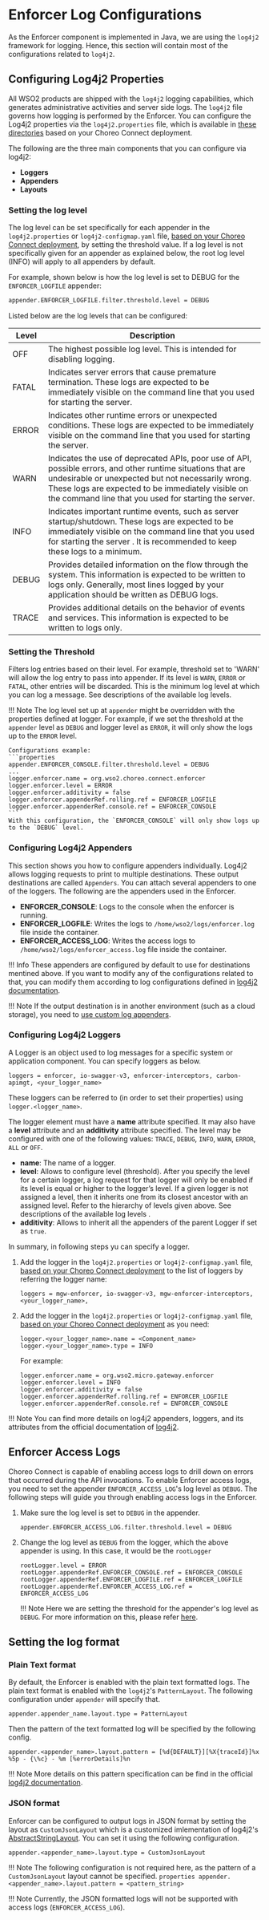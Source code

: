 # Enforcer Log Configurations

As the Enforcer component is implemented in Java, we are using the `log4j2` framework for logging. Hence, this section will contain most of the configurations related to `log4j2`.

## Configuring Log4j2 Properties

All WSO2 products are shipped with the `log4j2` logging capabilities, which generates administrative activities and server side logs. The `log4j2` file governs how logging is performed by the Enforcer. You can configure the Log4j2 properties via the `log4j2.properties` file, which is available in [these directories]({{base_path}}/deploy-and-publish/deploy-on-gateway/choreo-connect/configurations/configure-logs-overview/#log4j2_properties) based on your Choreo Connect deployment.

The following are the three main components that you can configure via log4j2:

- **Loggers**
- **Appenders**
- **Layouts**

### Setting the log level

The log level can be set specifically for each appender in the `log4j2.properties` or `log4j2-configmap.yaml` file, [based on your Choreo Connect deployment]({{base_path}}/deploy-and-publish/deploy-on-gateway/choreo-connect/configurations/configure-logs-overview/#log4j2_properties), by setting the threshold value. If a log level is not specifically given for an appender as explained below, the root log level (INFO) will apply to all appenders by default.

For example, shown below is how the log level is set to DEBUG for the `ENFORCER_LOGFILE` appender:

```bash
appender.ENFORCER_LOGFILE.filter.threshold.level = DEBUG
```

Listed below are the log levels that can be configured:

| **Level** | **Description**                                                                                                                                                                                                                                                                     |
|-------|---------------------------------------------------------------------------------------------------------------------------------------------------------------------------------------------------------------------------------------------------------------------------------|
| OFF   | The highest possible log level. This is intended for disabling logging.                                                                                                                                                                                                         |
| FATAL | Indicates server errors that cause premature termination. These logs are expected to be immediately visible on the command line that you used for starting the server.                                                                                                          |
| ERROR | Indicates other runtime errors or unexpected conditions. These logs are expected to be immediately visible on the command line that you used for starting the server.                                                                                                           |
| WARN  | Indicates the use of deprecated APIs, poor use of API, possible errors, and other runtime situations that are undesirable or unexpected but not necessarily wrong. These logs are expected to be immediately visible on the command line that you used for starting the server. |
| INFO  | Indicates important runtime events, such as server startup/shutdown. These logs are expected to be immediately visible on the command line that you used for starting the server . It is recommended to keep these logs to a minimum.                                           |
| DEBUG | Provides detailed information on the flow through the system. This information is expected to be written to logs only. Generally, most lines logged by your application should be written as DEBUG logs.                                                                        |
| TRACE | Provides additional details on the behavior of events and services. This information is expected to be written to logs only.                                       |

### Setting the Threshold

Filters log entries based on their level. For example, threshold set to 'WARN' will allow the log entry to pass into appender. If its level is `WARN`, `ERROR` or `FATAL`, other entries will be discarded. This is the minimum log level at which you can log a message. See descriptions of the available log levels.

!!! Note
    The log level set up at `appender` might be overridden with the properties defined at logger. For example, if we set the threshold at the `appender` level as `DEBUG` and logger level as `ERROR`, it will only show the logs up to the `ERROR` level.

    Configurations example:
    ```properties
    appender.ENFORCER_CONSOLE.filter.threshold.level = DEBUG
    ...
    logger.enforcer.name = org.wso2.choreo.connect.enforcer
    logger.enforcer.level = ERROR
    logger.enforcer.additivity = false
    logger.enforcer.appenderRef.rolling.ref = ENFORCER_LOGFILE
    logger.enforcer.appenderRef.console.ref = ENFORCER_CONSOLE
    ```
    With this configuration, the `ENFORCER_CONSOLE` will only show logs up to the `DEBUG` level.

### Configuring Log4j2 Appenders

This section shows you how to configure appenders individually. Log4j2 allows logging requests to print to multiple destinations. These output destinations are called `Appenders`. You can attach several appenders to one of the loggers. The following are the appenders used in the Enforcer.

-   **ENFORCER_CONSOLE**: Logs to the console when the enforcer is running.
-   **ENFORCER_LOGFILE**: Writes the logs to `/home/wso2/logs/enforcer.log` file inside the container.   
-   **ENFORCER_ACCESS_LOG**: Writes the access logs to `/home/wso2/logs/enforcer_access.log` file inside the container. 

!!! Info
    These appenders are configured by default to use for destinations mentined above. If you want to modify any of the configurations related to that, you can modify them according to log configurations defined in [log4j2 documentation](https://logging.apache.org/log4j/2.x/manual/appenders.html#).

!!! Note
    If the output destination is in another environment (such as a cloud storage), you need to [use custom log appenders](#https://logging.apache.org/log4j/2.x/manual/appenders.html).

### Configuring Log4j2 Loggers

A Logger is an object used to log messages for a specific system or application component. You can specify loggers as below.

```properties
loggers = enforcer, io-swagger-v3, enforcer-interceptors, carbon-apimgt, <your_logger_name>
```

These loggers can be referred to (in order to set their properties) using `logger.<logger_name>`.

The logger element must have a **name** attribute specified. It may also have a **level** attribute and an **additivity** attribute specified. The level may be configured with one of the following values: `TRACE`, `DEBUG`, `INFO`, `WARN`, `ERROR`, `ALL` or `OFF`. 

-   **name**: The name of a logger.
-   **level**: Allows to configure level (threshold). After you specify the level for a certain logger, a log request for that logger will only be enabled if its level is equal or higher to the logger’s level. If a given logger is not assigned a level, then it inherits one from its closest ancestor with an assigned level. Refer to the hierarchy of levels given above. See descriptions of the available log levels .
-   **additivity**: Allows to inherit all the appenders of the parent Logger if set as `true`.

In summary, in following steps yu can specify a logger.

1. Add the logger in the `log4j2.properties` or `log4j2-configmap.yaml` file, [based on your Choreo Connect deployment](#filepaths) to the list of loggers by referring the logger name:

    ```properties
    loggers = mgw-enforcer, io-swagger-v3, mgw-enforcer-interceptors, <your_logger_name>, 
    ```

2. Add the logger in the `log4j2.properties` or `log4j2-configmap.yaml` file, [based on your Choreo Connect deployment](#filepaths) as you need:

    ```properties
    logger.<your_logger_name>.name = <Component_name>
    logger.<your_logger_name>.type = INFO
    ```

    For example:

    ```properties
    logger.enforcer.name = org.wso2.micro.gateway.enforcer
    logger.enforcer.level = INFO
    logger.enforcer.additivity = false
    logger.enforcer.appenderRef.rolling.ref = ENFORCER_LOGFILE
    logger.enforcer.appenderRef.console.ref = ENFORCER_CONSOLE
    ```

!!! Note
    You can find more details on log4j2 appenders, loggers, and its attributes from the official documentation of [log4j2](#https://logging.apache.org/log4j/2.x/). 

## Enforcer Access Logs

Choreo Connect is capable of enabling access logs to drill down on errors that occurred during the API invocations. To enable Enforcer access logs, you need to set the appender `ENFORCER_ACCESS_LOG`'s log level as `DEBUG`. The following steps will guide you through enabling access logs in the Enforcer.

1. Make sure the log level is set to `DEBUG` in the appender.
    ```properties
    appender.ENFORCER_ACCESS_LOG.filter.threshold.level = DEBUG
    ```

2. Change the log level as `DEBUG` from the logger, which the above appender is using. In this case, it would be the `rootLogger`
    ```properties
    rootLogger.level = ERROR
    rootLogger.appenderRef.ENFORCER_CONSOLE.ref = ENFORCER_CONSOLE
    rootLogger.appenderRef.ENFORCER_LOGFILE.ref = ENFORCER_LOGFILE
    rootLogger.appenderRef.ENFORCER_ACCESS_LOG.ref = ENFORCER_ACCESS_LOG
    ```

    !!! Note
        Here we are setting the threshold for the appender's log level as `DEBUG`. For more information on this, please refer [here](#setting-the-threshold).

## Setting the log format

### Plain Text format

By default, the Enforcer is enabled with the plain text formatted logs. The plain text format is enabled with the `log4j2`'s `PatternLayout`. The following configuration under `appender` will specify that.

```properties
appender.appender_name.layout.type = PatternLayout
```

Then the pattern of the text formatted log will be specified by the following config.

```properties
appender.<appender_name>.layout.pattern = [%d{DEFAULT}][%X{traceId}]%x %5p - {\%c} - %m [%errorDetails]%n
```

!!! Note
    More details on this pattern specification can be find in the official [log4j2 documentation](https://logging.apache.org/log4j/2.x/manual/layouts.html#PatternLayout).

### JSON format

Enforcer can be configured to output logs in JSON format by setting the layout as `CustomJsonLayout` which is a customized imlementation of log4j2's [AbstractStringLayout](https://logging.apache.org/log4j/2.x/log4j-core/apidocs/org/apache/logging/log4j/core/layout/AbstractStringLayout.html). You can set it using the following configuration.


```properties
appender.<appender_name>.layout.type = CustomJsonLayout
```

!!! Note
    The following configuration is not required here, as the pattern of a `CustomJsonLayout` layout cannot be specified.
    ```properties
    appender.<appender_name>.layout.pattern = <pattern_string>
    ```

!!! Note
    Currently, the JSON formatted logs will not be supported with access logs (`ENFORCER_ACCESS_LOG`).
